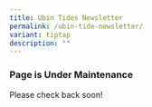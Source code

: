 ```yaml
---
title: Ubin Tides Newsletter
permalink: /ubin-tide-newsletter/
variant: tiptap
description: ""
---
```

<h3>Page is Under Maintenance</h3>
<p>Please check back soon!</p>
<p></p>
